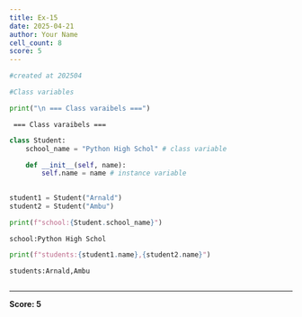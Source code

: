 ```yaml
---
title: Ex-15
date: 2025-04-21
author: Your Name
cell_count: 8
score: 5
---
```


```python
#created at 202504
```


```python
#Class variables
```


```python
print("\n === Class varaibels ===")
```

    
     === Class varaibels ===



```python
class Student:
    school_name = "Python High Schol" # class variable

    def __init__(self, name):
        self.name = name # instance variable
        
```


```python
student1 = Student("Arnald")
student2 = Student("Ambu")
```


```python
print(f"school:{Student.school_name}")
```

    school:Python High Schol



```python
print(f"students:{student1.name},{student2.name}")
```

    students:Arnald,Ambu



```python

```


---
**Score: 5**